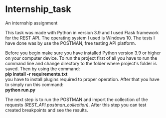 # Internship_task
An internship assignment

This task was made with Python in version 3.9 and I used Flask framework for the REST API. The operating system I used is Windows 10.
The tests I have done was by use the POSTMAN, free testing API platform.

Before you begin make sure you have installed Python version 3.9 or higher on your computer device.
To run the project first of all you have to run the command line and change directory to the folder where project's folder is saved. 
Then by using the command: <br>
**pip install -r requirements.txt <br>**
you have to install plugins required to proper operation. After that you have to simply run this command:<br>
**python run.py<br>**

The next step is to run the POSTMAN and import the collection of the requests *(REST_API.postman_collection)*. After this step you can test created breakpoints and see the results.
